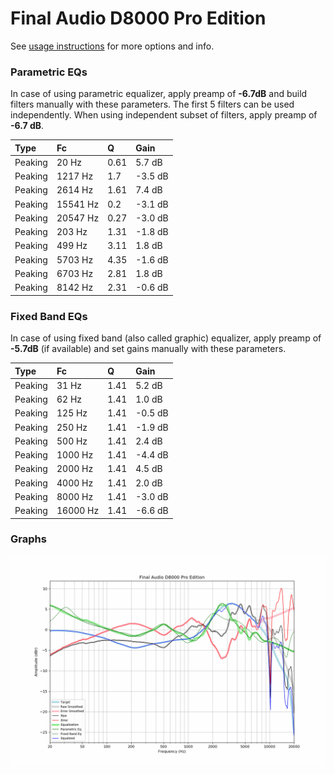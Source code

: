 # Final Audio D8000 Pro Edition
See [usage instructions](https://github.com/jaakkopasanen/AutoEq#usage) for more options and info.

### Parametric EQs
In case of using parametric equalizer, apply preamp of **-6.7dB** and build filters manually
with these parameters. The first 5 filters can be used independently.
When using independent subset of filters, apply preamp of **-6.7 dB**.

| Type    | Fc       |    Q | Gain    |
|:--------|:---------|:-----|:--------|
| Peaking | 20 Hz    | 0.61 | 5.7 dB  |
| Peaking | 1217 Hz  | 1.7  | -3.5 dB |
| Peaking | 2614 Hz  | 1.61 | 7.4 dB  |
| Peaking | 15541 Hz | 0.2  | -3.1 dB |
| Peaking | 20547 Hz | 0.27 | -3.0 dB |
| Peaking | 203 Hz   | 1.31 | -1.8 dB |
| Peaking | 499 Hz   | 3.11 | 1.8 dB  |
| Peaking | 5703 Hz  | 4.35 | -1.6 dB |
| Peaking | 6703 Hz  | 2.81 | 1.8 dB  |
| Peaking | 8142 Hz  | 2.31 | -0.6 dB |

### Fixed Band EQs
In case of using fixed band (also called graphic) equalizer, apply preamp of **-5.7dB**
(if available) and set gains manually with these parameters.

| Type    | Fc       |    Q | Gain    |
|:--------|:---------|:-----|:--------|
| Peaking | 31 Hz    | 1.41 | 5.2 dB  |
| Peaking | 62 Hz    | 1.41 | 1.0 dB  |
| Peaking | 125 Hz   | 1.41 | -0.5 dB |
| Peaking | 250 Hz   | 1.41 | -1.9 dB |
| Peaking | 500 Hz   | 1.41 | 2.4 dB  |
| Peaking | 1000 Hz  | 1.41 | -4.4 dB |
| Peaking | 2000 Hz  | 1.41 | 4.5 dB  |
| Peaking | 4000 Hz  | 1.41 | 2.0 dB  |
| Peaking | 8000 Hz  | 1.41 | -3.0 dB |
| Peaking | 16000 Hz | 1.41 | -6.6 dB |

### Graphs
![](./Final%20Audio%20D8000%20Pro%20Edition.png)